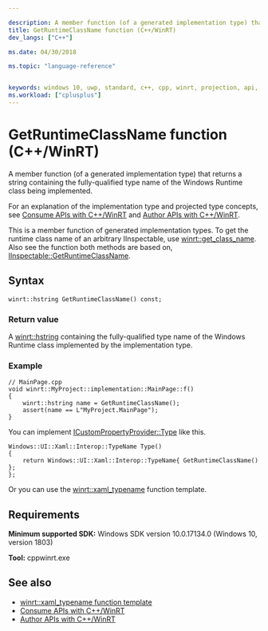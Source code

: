 ```yaml
---

description: A member function (of a generated implementation type) that returns a string containing the fully-qualified type name of the Windows Runtime class being implemented.
title: GetRuntimeClassName function (C++/WinRT)
dev_langs: ["C++"]

ms.date: 04/30/2018

ms.topic: "language-reference"


keywords: windows 10, uwp, standard, c++, cpp, winrt, projection, api, reference, runtime, class, name, string
ms.workload: ["cplusplus"]
---
```


# GetRuntimeClassName function (C++/WinRT)

A member function (of a generated implementation type) that returns a string containing the fully-qualified type name of the Windows Runtime class being implemented.

For an explanation of the implementation type and projected type concepts, see [Consume APIs with C++/WinRT](/windows/uwp/cpp-and-winrt-apis/consume-apis) and [Author APIs with C++/WinRT](/windows/uwp/cpp-and-winrt-apis/author-apis).

This is a member function of generated implementation types. To get the runtime class name of an arbitrary IInspectable, use [winrt::get_class_name](/uwp/cpp-ref-for-winrt/get-class-name). Also see the function both methods are based on, [IInspectable::GetRuntimeClassName](/windows/win32/api/inspectable/nf-inspectable-iinspectable-getruntimeclassname).

## Syntax
```cppwinrt
winrt::hstring GetRuntimeClassName() const;
```

### Return value
A [winrt::hstring](hstring.md) containing the fully-qualified type name of the Windows Runtime class implemented by the implementation type.

### Example
```cppwinrt
// MainPage.cpp
void winrt::MyProject::implementation::MainPage::f()
{
    winrt::hstring name = GetRuntimeClassName();
    assert(name == L"MyProject.MainPage");
}
```

You can implement [ICustomPropertyProvider::Type](/uwp/api/windows.ui.xaml.data.icustompropertyprovider.type) like this.

```cppwinrt
Windows::UI::Xaml::Interop::TypeName Type()
{
    return Windows::UI::Xaml::Interop::TypeName{ GetRuntimeClassName() };
};
```

Or you can use the [winrt::xaml_typename](xaml-typename.md) function template.

## Requirements
**Minimum supported SDK:** Windows SDK version 10.0.17134.0 (Windows 10, version 1803)

**Tool:** cppwinrt.exe

## See also 
* [winrt::xaml_typename function template](xaml-typename.md)
* [Consume APIs with C++/WinRT](/windows/uwp/cpp-and-winrt-apis/consume-apis)
* [Author APIs with C++/WinRT](/windows/uwp/cpp-and-winrt-apis/author-apis)
